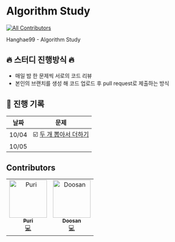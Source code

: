 # Algorithm Study
<!-- ALL-CONTRIBUTORS-BADGE:START - Do not remove or modify this section -->
[![All Contributors](https://img.shields.io/badge/all_contributors-2-orange.svg?style=flat-square)](#contributors-)
<!-- ALL-CONTRIBUTORS-BADGE:END -->
Hanghae99 - Algorithm Study


## 🔥 스터디 진행방식 🔥
 - 매일 밤 한 문제씩 서로의 코드 리뷰
 - 본인의 브랜치를 생성 해 코드 업로드 후 pull request로 제출하는 방식

## 📅 진행 기록

| 날짜 | 문제 |
| --- | --- |
| 10/04 |☑️ [두 개 뽑아서 더하기](https://school.programmers.co.kr/learn/courses/30/lessons/68644) |
| 10/05 |  |




## Contributors

<!-- ALL-CONTRIBUTORS-LIST:START - Do not remove or modify this section -->
<!-- prettier-ignore-start -->
<!-- markdownlint-disable -->
<table>
  <tbody>
    <tr>
      <td align="center"><a href="https://github.com/Puri12"><img src="https://avatars.githubusercontent.com/u/5901912?v=4?s=100" width="100px;" alt="Puri"/><br /><sub><b>Puri</b></sub></a><br /><a href="https://github.com/hanghae99-Algorithm/Algorithm/commits?author=Puri12" title="Code">💻</a></td>
      <td align="center"><a href="https://doosan.tistory.com/"><img src="https://avatars.githubusercontent.com/u/57098232?v=4?s=100" width="100px;" alt="Doosan"/><br /><sub><b>Doosan</b></sub></a><br /><a href="https://github.com/hanghae99-Algorithm/Algorithm/commits?author=BaekDoosan-maker" title="Code">💻</a></td>
    </tr>
  </tbody>
  <tfoot>
    
  </tfoot>
</table>

<!-- markdownlint-restore -->
<!-- prettier-ignore-end -->

<!-- ALL-CONTRIBUTORS-LIST:END -->
<!-- prettier-ignore-start -->
<!-- markdownlint-disable -->

<!-- markdownlint-restore -->
<!-- prettier-ignore-end -->

<!-- ALL-CONTRIBUTORS-LIST:END -->

